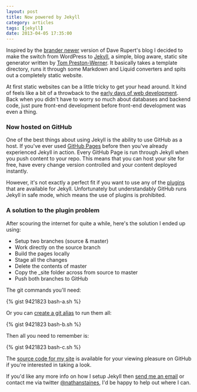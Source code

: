 ```yaml
---
layout: post
title: Now powered by Jekyll
category: articles
tags: [jekyll]
date: 2013-04-05 17:35:00
---
```


Inspired by the [brander newer](http://daverupert.com/2012/11/brander-newer/) version of Dave Rupert's blog I decided to make the switch from WordPress to [Jekyll](http://jekyllrb.com/), a simple, blog aware, static site generator written by [Tom Preston-Werner](http://tom.preston-werner.com/). It basically takes a template directory, runs it through some Markdown and Liquid converters and spits out a completely static website.

At first static websites can be a little tricky to get your head around. It kind of feels like a bit of a throwback to the [early days of web development](http://www.w3.org/History/19921103-hypertext/hypertext/WWW/TheProject.html). Back when you didn't have to worry so much about databases and backend code, just pure front-end development before front-end development was even a thing.

### Now hosted on GitHub

One of the best things about using Jekyll is the ability to use GitHub as a host. If you've ever used [GitHub Pages](http://pages.github.com/) before then you've already experienced Jekyll in action. Every GitHub Page is run through Jekyll when you push content to your repo. This means that you can host your site for free, have every change version controlled and your content deployed instantly.

However, it's not exactly a perfect fit if you want to use any of the [plugins](https://github.com/mojombo/jekyll/wiki/Plugins#available-plugins) that are available for Jekyll. Unfortunately but understandably GitHub runs Jekyll in safe mode, which means the use of plugins is prohibited.

<div class="callout callout-info">
  <h3 class="delta">A solution to the plugin problem</h3>

  <p>After scouring the internet for quite a while, here's the solution I ended up using:</p>

  <ul>
    <li>Setup two branches (source &amp; master)</li>
    <li>Work directly on the source branch</li>
    <li>Build the pages locally</li>
    <li>Stage all the changes</li>
    <li>Delete the contents of master</li>
    <li>Copy the _site folder across from source to master</li>
    <li>Push both branches to GitHub</li>
  </ul>

  <p>The git commands you'll need:</p>

  {% gist 9421823 bash-a.sh %}

  <p>Or you can <a href="http://git-scm.com/book/ch2-7.html#Git-Aliases">create a git alias</a> to run them all:</p>

  {% gist 9421823 bash-b.sh %}

  <p>Then all you need to remember is:</p>

  {% gist 9421823 bash-c.sh %}
</div>

The [source code for my site](https://github.com/nathanstaines/nathanstaines.github.com) is available for your viewing pleasure on GitHub if you're interested in taking a look.

If you'd like any more info on how I setup Jekyll then <a href="mailto:&#110;&#097;&#116;&#104;&#097;&#110;&#064;&#110;&#097;&#116;&#104;&#097;&#110;&#115;&#116;&#097;&#105;&#110;&#101;&#115;&#046;&#099;&#111;&#109;">send me an email</a> or contact me via twitter [@nathanstaines](http://twitter.com/nathanstaines), I'd be happy to help out where I can.
